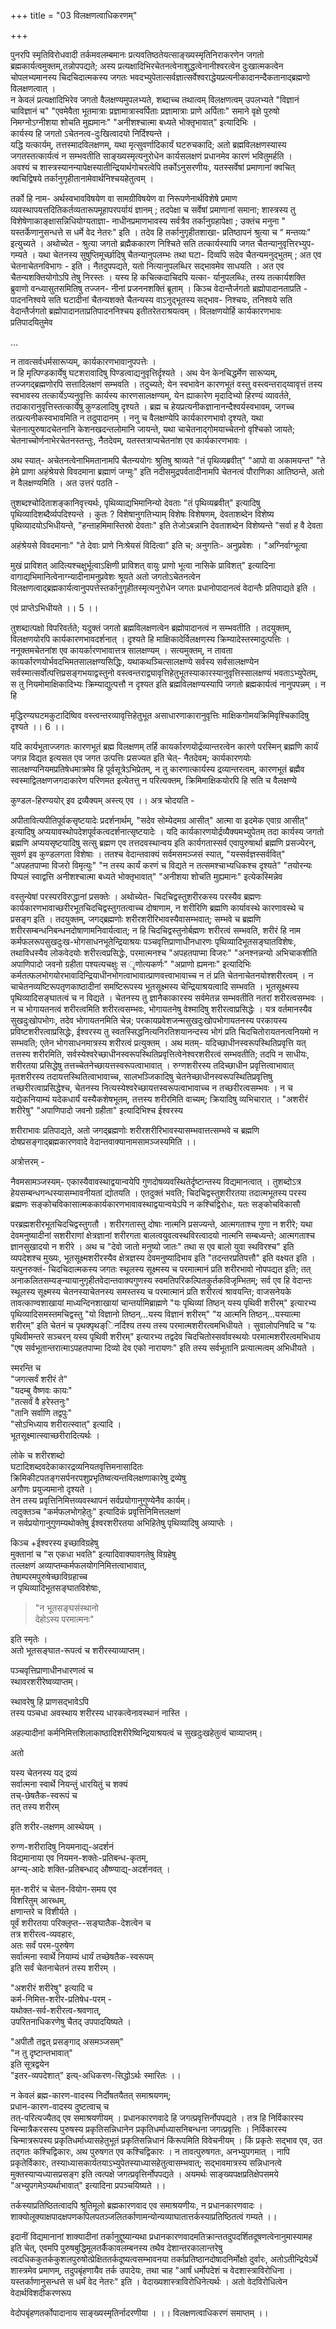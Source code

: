 +++
title = "03 विलक्षणत्वाधिकरणम्"

+++

पुनरपि स्मृतिविरोधवादी तर्कमवलम्बमानः प्रत्यवतिष्ठतेयत्साङ्ख्यस्मृतिनिराकरणेन जगतो ब्रह्मकार्यत्वमुक्तम्,तन्नोपपद्यते; अस्य प्रत्यक्षादिभिरचेतनत्वेनाशुद्धत्वेनानीश्वरत्वेन दुःखात्मकत्वेन चोपलभ्यमानस्य चिदचिदात्मकस्य जगतः भवदभ्युपेतात्सर्वज्ञात्सर्वेश्वराद्धेयप्रत्यनीकादानन्दैकतानाद्ब्रह्मणो विलक्षणत्वात् ।  
न केवलं प्रत्यक्षादिभिरेव जगतो वैलक्षण्यमुपलभ्यते, शब्दाच्च तथात्वम् विलक्षणत्वम् उपलभ्यते "विज्ञानं चाविज्ञानं च" "एवमेवैता भूतमात्राः प्रज्ञामात्रास्वर्पिताः प्रज्ञामात्राः प्राणे अर्पिताः" समाने वृक्षे पुरुषो निमग्नोऽग्नीशया शोचति मुह्यमानः" "अनीशश्चात्मा बध्यते भोक्तृभावात्" इत्यादिभिः ।  
कार्यस्य हि जगतो ऽचेतनत्व-दुःखित्वादयो निर्दिश्यन्ते ।  
यद्धि यत्कार्यम्, तत्तस्मादविलक्षणम्, यथा मृत्सुवर्णादिकार्यं घटरुचकादि; अतो ब्रह्मविलक्षणस्यास्य जगतस्तत्कार्यत्वं न सम्भवतीति साङ्ख्यस्मृत्यनुरोधेन कार्यसलक्षणं प्रधानमेव कारणं भवितुमर्हति ।  
अवश्यं च शास्त्रस्यानन्यापेक्षस्यातीन्द्रियार्थगोचरत्वेपि तर्कोऽनुसरणीयः, यतस्सर्वेषां प्रमाणानां क्वचित् क्वचिद्विषये तर्कानुगृहीतानामेवार्थनिश्चयहेतुत्वम् ।  

तर्को हि नाम- अर्थस्वभावविषयेण वा सामग्रीविषयेण वा निरूपणेनार्थविशेषे प्रमाण व्यवस्थापयत्तदितिकर्तव्यतारूपमूहापरपर्यायं ज्ञानम् ; तदपेक्षा च सर्वेषां प्रमाणानां समाना; शास्त्रस्य तु विशेषेणाकाङ्क्षासन्निधियोग्यताज्ञा- नाधीनप्रमाणभावस्य सर्वत्रैव तर्कानुग्रहापेक्षा ; उक्तंच मनुना 
" यस्तर्केणानुसन्धत्ते स धर्मे वेद नेतरः" इति । तदेव हि तर्कानुगृहीतशाखा- प्रतिष्ठापनं श्रुत्या च “ मन्तव्यः" इत्युच्यते । अथोच्येत - श्रुत्या जगतो ब्रह्मैककारण निश्चिते सति तत्कार्यस्यापि जगत चैतन्यानुवृत्तिरभ्युप- गम्यते । यथा चेतनस्य सुषुप्तिमूर्च्छादिषु चैतन्यानुपलम्भः तथा घटा- दिव्वपि सदेव चैतन्यमनुद्भुतम् ; अत एव चेतनाचेतनविभागः - इति । नैतदुपपद्यते, यतो नित्यानुपलब्धिर सद्भावमेव साधयति । अत एव चैतन्यशक्तियोगोऽपि तेषु निरस्तः । यस्य हि कचित्कदाचिदपि यत्का- र्यानुपलब्धिः, तस्य तत्कार्यशक्ति ब्रुवाणो वन्ध्यासुतसमितिषु तज्जन- नीनां प्रजननशक्तिं ब्रूताम् । किञ्च वेदान्तैर्जगतो ब्रह्मोपादानताप्रति - पादननिश्वये सति घटादीनां चैतन्यशक्ते चैतन्यस्य वाऽनुद्भूतस्य सद्भाव- निश्चयः, तनिश्वये सति वेदान्तैर्जगतो ब्रह्मोपादानताप्रतिपादननिश्चय इतीतरेतराश्रयत्वम् । विलक्षणयोर्हि कार्यकारणभावः प्रतिपादयितुमेव



…

न तावत्सर्वधर्मसारूप्यम्, कार्यकारणभावानुपपत्तेः ।  
न हि मृत्पिण्डकार्येषु घटशरावादिषु पिण्डत्वाद्यनुवृत्तिर्दृश्यते । अथ येन केनचिद्धर्मेण सारूप्यम्, तज्जगद्ब्रह्मणोरपि सत्तादिलक्षणं सम्भवति । तदुच्यते; येन स्वभावेन कारणभूतं वस्तु वस्त्वन्तराद्य्वावृत्तं तस्य स्वभावस्य तत्कार्येऽप्यनुवृत्तिः कार्यस्य कारणसालक्षण्यम्, येन ह्याकारेण मृदादिभ्यो हिरण्यं व्यावर्तते, तदाकारानुवृत्तिस्तत्कार्येषु कुण्डलादिषु दृश्यते । ब्रह्म च हेयप्रत्यनीकज्ञानानन्दैश्वर्यस्वभावम्, जगच्च तत्प्रत्यनीकस्वभावमिति न तदुपादानम् । ननु च वैलक्षण्येपि कार्यकारणभावो दृश्यते, यथा चेतनात्पुरुषादचेतनानि केशनखदन्तलोमानि जायन्ते, यथा चाचेतनाद्गोमयाच्चेतनो वृश्चिको जायते; चेतनाच्चोर्णनाभेरचेतनस्तन्तुः, नैतदेवम्, यतस्तत्राप्यचेतनांश एव कार्यकारणभावः ।

अथ स्यात्- अचेतनत्वेनाभिमतानामपि चैतन्ययोगः श्रुतिषु श्राव्यते "तं पृथिव्यब्रवीत्" "आपो वा अकामयन्त" "ते हेमे प्राणा अहंश्रेयसे विवदमाना ब्रह्माणं जग्मुः" इति नदीसमुद्रपर्वतादीनामपि चेतनत्वं पौराणिका आतिष्ठन्ते, अतो न वैलक्षण्यमिति । अत उत्तरं पठति -

तुशब्दश्चोदिताशङ्कानिवृत्त्यर्थः, पृथिव्याद्यभिमानिन्यो देवताः "तं पृथिव्यब्रवीत्" इत्यादिषु पृथिव्यादिशब्दैर्व्यपदिश्यन्ते । कुतः ? विशेषानुगतिभ्याम् विशेषः विशेषणम्, देवताशब्देन विशेष्य पृथिव्यादयोऽभिधीयन्ते, "हन्ताहमिमास्तिस्रो देवताः" इति तेजोऽबन्नानि देवताशब्देन विशेष्यन्ते "सर्वा ह वै देवता

अहंश्रेयसे विवदमानाः" "ते देवाः प्राणे निःश्रेयसं विदित्वा" इति च; अनुगतिः- अनुप्रवेशः । "अग्निर्वाग्भूत्वा

मुखं प्राविशत् आदित्यश्चक्षुर्भूत्वाऽक्षिणी प्राविशत् वायुः प्राणो भूत्वा नासिके प्राविशत्" इत्यादिना वागाद्यभिमानित्वेनाग्न्यादीनामनुप्रवेशः श्रूयते अतो जगतोऽचेतनत्वेन विलक्षणत्वाद्ब्रह्मकार्यत्वानुपपत्तेस्तर्कानुगृहीतस्मृत्यनुरोधेन जगतः प्रधानोपादानत्वं वेदान्तैः प्रतिपाद्यते इति ।

एवं प्राप्तेऽभिधीयते ।। 5 ।।

तुशब्दात्पक्षो विपरिवर्तते; यदुक्तं जगतो ब्रह्मविलक्षणत्वेन ब्रह्मोपादानत्वं न सम्भवतीति । तदयुक्तम्, विलक्षणयोरपि कार्यकारणभावदर्शनात् । दृश्यते हि माक्षिकादेर्विलक्षणस्य क्रिम्यादेस्तस्मादुत्पत्तिः । ननूक्तमचेतनांश एव कायर्कारणभावात्तत्र सालक्षण्यम् । सत्यमुक्तम्, न तावता कायर्कारणयोर्भवदभिमतसालक्षण्यसिद्धिः, यथाकथञ्चित्सालक्षण्ये सर्वस्य सर्वसालक्षण्येन सर्वस्मात्सर्वोत्पत्तिप्रसङ्गभयाद्वस्तुनो वस्त्वन्तराद्व्यावृत्तिहेतुभूतस्याकारस्यानुवृत्तिस्सालक्षण्यं भवताऽभ्युपेतम्, स तु नियमोमाक्षिकादिभ्यः क्रिम्याद्युत्पत्तौ न दृश्यत इति ब्रह्मविलक्षण्यस्यापि जगतो ब्रह्मकार्यत्वं नानुपपन्नम् । न हि

मृद्धिरण्यघटमकुटादिष्विव वस्त्वन्तरव्यावृत्तिहेतुभूत असाधारणाकारानुवृत्तिः माक्षिकगोमयक्रिमिवृश्चिकादिषु दृश्यते ।। 6 ।।

यदि कार्यभूताज्जगतः कारणभूतं ब्रह्म विलक्षणम् तर्हि कायर्कारणयोर्द्रव्यान्तरत्वेन कारणे परस्मिन् ब्रह्मणि कार्यं जगन्न विद्यत इत्यसत एव जगत उत्पत्तिः प्रसज्यत इति चेत्- नैतदेवम्; कार्यकारणयोः सालक्षण्यनियमप्रतिषेधमात्रमेव हि पूर्वसूत्रेऽभिप्रेतम्, न तु कारणात्कार्यस्य द्रव्यान्तरत्वम्, कारणभूतं ब्रह्मैव स्वस्माद्विलक्षणजगदाकारेण परिणमत इत्येतत्तु न परित्यक्तम्, क्रिमिमाक्षिकयोरपि हि सति च वैलक्षण्ये

कुण्डल-हिरण्ययोर् इव द्रव्यैक्यम् अस्त्य् एव ।। अत्र चोदयति -

अपीतावित्यपीतिपूर्वकसृष्टयादेः प्रदर्शनार्थम्, "सदेव सोम्येदमग्र आसीत्" आत्मा वा इदमेक एवाग्र आसीत्" इत्यादिषु अप्ययावस्थोपदेशपूर्वकत्वदर्शनात्सृष्टयादेः । यदि कार्यकारणयोर्द्रव्यैक्यमभ्युपेतम् तदा कार्यस्य जगतो ब्रह्मणि अप्ययसृष्टयादिषु सत्सु ब्रह्मण एव तत्तदवस्थान्वय इति कार्यगतास्सर्व एवापुरुषार्था ब्रह्मणि प्रसज्येरन्, सुवर्ण इव कुण्डलगता विशेषाः । ततश्च वेदान्तवाक्यं सर्वमसमञ्जसं स्यात्, "यस्सर्वज्ञस्सर्ववित्" "अपहतपाप्मा विजरो विमृत्युः" "न तस्य कार्यं करणं च विद्यते न तत्समश्चाभ्यधिकश्च दृश्यते" "तयोरन्यः पिप्पलं स्वाद्वत्ति अनीशश्चात्मा बध्यते भोक्तृभावात्" "अनीशया शोचति मुह्यमानः" इत्येकस्मिन्नेव

वस्तुन्येषां परस्परविरुद्धानां प्रसक्तेः । अथोच्येत- चिदचिद्वस्तुशरीरकस्य परस्यैव ब्रह्मणः कार्यकारणभावाच्छरीरभूतचिदचिद्वस्तुगतत्वाच्च दोषाणाम, न शरीरिणि ब्रह्मणि कार्यावस्थे कारणावस्थे च प्रसङ्ग इति । तदयुक्तम्, जगद्ब्रह्मणोः शरीरशरीरिभावस्यैवासम्भवात्; सम्भवे च ब्रह्मणि शरीरसम्बन्धनिबन्धनदोषाणामनिवार्यत्वात्; न हि चिदचिद्वस्तुनोर्बह्मणः शरीरत्वं सम्भवति, शरीरं हि नाम कर्मफलरूपसुखदुःख-भोगसाधनभूतेन्द्रियाश्रयः पञ्चवृत्तिप्राणाधीनधारणः पृथिव्यादिभूतसङ्घातविशेषः, तथाविधस्यैव लोकवेदयोः शरीरत्वप्रसिद्धेः, परमात्मनश्च "अपहतपाप्मा विजरः" "अनश्नन्नन्यो अभिचाकशीति अपाणिपादो जवनो ग्रहीता पश्यत्यचक्षुः स ृणोत्यकर्णः" "अप्राणो ह्यमनाः" इत्यादिभिः कर्मतत्फलभोगयोरभावादिन्द्रियाधीनभोगत्वाभावात्प्राणवत्त्वाभावाच्च न तं प्रति चेतनाचेतनयोश्शरीरत्वम् । न चाचेतनव्यष्टिरूपतृणकाष्ठादीनां समष्टिरूपस्य भूतसूक्ष्मस्य चेन्द्रियाश्रयत्वादि सम्भवति । भूतसूक्ष्मस्य पृथिव्यादिसङ्घातत्वं च न विद्यते । चेतनस्य तु ज्ञानैकाकारस्य सर्वमेतन्न सम्भवतीति नतरां शरीरत्वसम्भवः । न च भोगायतनत्वं शरीरत्वमिति शरीरत्वसम्भवः, भोगायतनेषु वेश्मादिषु शरीरत्वाप्रसिद्धेः । यत्र वर्तमानस्यैव सुखदुःखोपभोगः, तदेव भोगायतनमिति चेन्न; परकायप्रवेशजन्मसुखदुःखोपभोगायतनस्य परकायस्य प्रविष्टशरीरत्वाप्रसिद्धेः, ईश्वरस्य तु स्वतस्सिद्धनित्यनिरतिशयानन्दस्य भोगं प्रति चिदचितोरायतनत्वनियमो न सम्भवति; एतेन भोगसाधनमात्रस्य शरीरत्वं प्रत्युक्तम् । अथ मतम्- यदिच्छाधीनस्वरूपस्थितिप्रवृत्ति यत् तत्तस्य शरीरमिति, सर्वस्येश्वरेच्छाधीनस्वरूपस्थितिप्रवृत्तित्वेनेश्वरशरीरत्वं सम्भवतीति; तदपि न साधीयः, शरीरतया प्रसिद्धेषु तत्तच्चेतनेच्छायत्तस्वरूपत्वाभावात् । रुग्णशरीरस्य तदिच्छाधीन प्रवृत्तित्वाभावात् मृतशरीरस्य तदायत्तस्थितित्वाभावाच्च, सालभञ्जिकादिषु चेतनेच्छाधीनस्वरूपस्थितिप्रवृत्तिषु तच्छरीरत्वाप्रसिद्धेश्च, चेतनस्य नित्यस्येश्वरेच्छायत्तस्वरूपत्वाभावाच्च न तच्छरीरत्वसम्भवः । न च यद्येकनियाम्यं यदेकधार्यं यस्यैकशेषभूतम्, तत्तस्य शरीरमिति वाच्यम्; क्रियादिषु व्यभिचारात् । "अशरीरं शरीरेषु" "अपाणिपादो जवनो ग्रहीता" इत्यादिभिश्च ईश्वरस्य

शरीराभावः प्रतिपाद्यते, अतो जगद्ब्रह्मणोः शरीरशरीरिभावस्यासम्भवात्तत्सम्भवे च ब्रह्मणि दोषप्रसङ्गाद्ब्रह्मकारणवादे वेदान्तवाक्यानामसामञ्जस्यमिति ।।

अत्रोत्तरम् -

नैवमसामञ्जस्यम्- एकास्यैवावस्थाद्वयान्वयेपि गुणदोषव्यवस्थितेर्दृष्टान्तस्य विद्यमानत्वात् । तुशब्दोऽत्र हेयसम्बन्धगन्धस्यासम्भावनीयतां द्योतयति । एतदुक्तं भवति; चिदचिद्वस्तुशरीरतया तदात्मभूतस्य परस्य ब्रह्मणः सङ्कोचविकासात्मककार्यकारणभावावस्थाद्वयान्वयेऽपि न कश्चिद्विरोधः, यतः सङ्कोचविकासौ

परब्रह्मशरीरभूतचिदचिद्वस्तुगतौ । शरीरगतास्तु दोषाः नात्मनि प्रसज्यन्ते, आत्मगताश्च गुणा न शरीरे; यथा देवमनुष्यादीनां सशरीराणां क्षेत्रज्ञानां शरीरगता बालत्वयुवत्वस्थविरत्वादयो नात्मनि सम्बध्यन्ते; आत्मगताश्च ज्ञानसुखादयो न शरीरे । अथ च "देवो जातो मनुष्यो जातः" तथा स एव बालो युवा स्थविरश्च" इति व्यपदेशश्च मुख्यः, भूतसूक्ष्मशरीरस्यैव क्षेत्रज्ञस्य देवमनुष्यादिभाव इति "तदन्तरप्रतिपत्तौ" इति वक्ष्यत इति । यत्पुनरुक्तं- चिदचिदात्मकस्य जगतः स्थूलस्य सूक्ष्मस्य च परमात्मानं प्रति शरीरभावो नोपपद्यत इति; तत् अनाकलितसम्यङ्न्यायानुगृहीतवेदान्तवाक्यगुणस्य स्वमतिपरिकल्पितकुर्तकविजृम्भितम्; सर्व एव हि वेदान्तः स्थूलस्य सूक्ष्मस्य चेतनस्याचेतनस्य समस्तस्य च परमात्मानं प्रति शरीरत्वं श्रावयन्ति; वाजसनेयके तावत्काण्वशाखायां माध्यन्दिनशाखायां चान्तर्यामिब्राह्मणे "यः पृथिव्यां तिष्ठन् यस्य पृथिवी शरीरम्" इत्यारभ्य पृथिव्यादिसमस्तमचिद्वस्तु "यो विज्ञानो तिष्ठन्...यस्य विज्ञानं शरीरम्" "य आत्मनि तिष्ठन्...यस्यात्मा शरीरम्" इति चेतनं च पृथक्पृथङ्िनर्दिश्य तस्य तस्य परमात्मशरीरत्वमभिधीयते । सुवालोपनिषदि च "यः पृथिवीमन्तरे सञ्चरन् यस्य पृथिवी शरीरम्" इत्यारभ्य तद्वदेव चिदचितोस्सर्वावस्थयोः परमात्मशरीरत्वमभिधाय "एष सर्वभूतान्तरात्माऽपहतपाप्मा दिव्यो देव एको नारायणः" इति तस्य सर्वभूतानि प्रत्यात्मत्वम् अभिधीयते । 

स्मरन्ति च  
"जगत्सर्वं शरीरं ते"  
"यदम्बु वैष्णवः कायः"  
"तत्सर्वं वै हरेस्तनुः"  
"तानि सर्वाणि तद्वपुः"  
"सोऽभिध्याय शरीरात्स्वात्" इत्यादि ।  
भूतसूक्ष्मात्स्वाच्छरीरादित्यर्थः । 

लोके च शरीरशब्दो  
घटादिशब्दवदेकाकारद्रव्यनियतवृत्तिमनासादितः  
क्रिमिकीटपतङ्गसर्पनरपशुप्रभृतिष्वत्यन्तविलक्षणाकारेषु द्रव्येषु  
अगौणः प्रयुज्यमानो दृश्यते ।  
तेन तस्य प्रवृत्तिनिमित्तव्यवस्थापनं सर्वप्रयोगानुगुण्येनैव कार्यम्।  
त्वदुक्तञ्च "कर्मफलभोगहेतुः" इत्यादिकं प्रवृत्तिनिमित्तलक्षणं  
न सर्वप्रयोगानुगुणम्यथोक्तेषु ईश्वरशरीरतया अभिहितेषु पृथिव्यादिषु अव्याप्तेः ।  

किञ्च +ईश्वरस्य इच्छाविग्रहेषु  
मुक्तानां च "स एकधा भवति" इत्यादिवाक्यावगतेषु विग्रहेषु  
तल्लक्षणं अव्याप्तम्कर्मफलयोगनिमित्तत्वाभावात्,  
तेषाम्परमपुरुषेच्छाविग्रहाच्च  
न पृथिव्यादिभूतसङ्घातविशेषाः,   

> "न भूतसङ्घसंस्थानो  
देहोऽस्य परमात्मनः" 

इति स्मृतेः ।  
अतो भूतसङ्घात-रूपत्वं च शरीरस्याव्याप्तम्।   

पञ्चवृत्तिप्राणाधीनधारणत्वं च  
स्थावरशरीरेष्वव्याप्तम्।  

स्थावरेषु हि प्राणसद्भावेऽपि  
तस्य पञ्चधा अवस्थाय शरीरस्य धारकत्वेनावस्थानं नास्ति । 

अहल्यादीनां कर्मनिमित्तशिलाकाष्ठादिशरीरेष्विन्द्रियाश्रयत्वं च सुखदुःखहेतुत्वं चाव्याप्तम्।  

अतो 

यस्य चेतनस्य यद् द्रव्यं  
सर्वात्मना स्वार्थे नियन्तुं धारयितुं च शक्यं  
तच्-छेषतैक-स्वरूपं च  
तत् तस्य शरीरम्  

इति शरीर-लक्षणम् आस्थेयम् ।  

रुग्ण-शरीरादिषु नियमनाद्य्-अदर्शनं  
विद्यमानाया एव नियमन-शक्तेः-प्रतिबन्ध-कृतम्,  
अग्न्य्-आदेः शक्ति-प्रतिबन्धाद् औष्ण्याद्य्-अदर्शनवत् ।  

मृत-शरीरं च चेतन-वियोग-समय एव  
विशरितुम् आरब्धम्,  
क्षणान्तरे च विशीर्यते ।  
पूर्वं शरीरतया परिक्लृप्त--सङ्घातैक-देशत्वेन च  
तत्र शरीरत्व-व्यवहारः,  
अतः सर्वं परम-पुरुषेण  
सर्वात्मना स्वार्थे नियाम्यं धार्यं तच्छेषतैक-स्वरूपम्  
इति सर्वं चेतनाचेतनं तस्य शरीरम् । 

"अशरीरं शरीरेषु" इत्यादि च  
कर्म-निमित्त-शरीर-प्रतिषेध-परम् -  
यथोक्त-सर्व-शरीरत्व-श्रवणात्,  
उपरितनाधिकरणेषु चैतद् उपपादयिष्यते । 

"अपीतौ तद्वत् प्रसङ्गाद् असमञ्जसम्"  
"न तु दृष्टान्तभावात्"  
इति सूत्रद्वयेन  
"इतर-व्यपदेशात्" इत्य्-अधिकरण-सिद्धोऽर्थः स्मारितः ।।

न केवलं ब्रह्म-कारण-वादस्य निर्दोषतयैतत् समाश्रयणम्;  
प्रधान-कारण-वादस्य दुष्टत्वाच् च  
तत्-परित्यज्यैतद् एव समाश्रयणीयम् । प्रधानकारणवादे हि जगत्प्रवृत्तिर्नोपपद्यते । तत्र हि निर्विकारस्य चिन्मात्रैकरसस्य पुरुषस्य प्रकृतिसन्निधानेन प्रकृतिधर्माध्यासनिबन्धना जगत्प्रवृत्तिः । निर्विकारस्य चिन्मात्ररूपस्य प्रकृतिधर्माध्यासहेतुभूतं प्रकृतिसन्निधानं किंरूपमिति विवेचनीयम् । किं प्रकृतेः सद्भाव एव, उत तद्गतः कश्चिद्विकारः, अथ पुरुषगत एव कश्चिद्विकारः । न तावत्पुरुषगतः, अनभ्युपगमात् । नापि प्रकृतेर्विकारः, तस्याध्यासकार्यतयाऽभ्युपेतस्याध्यासहेतुत्वासम्भवात्; सद्भावमात्रस्य सन्निधानत्वे मुक्तस्याप्यध्यासप्रसङ्ग इति त्वत्पक्षे जगत्प्रवृत्तिर्नोपपद्यते । अयमर्थः साङ्ख्यपक्षप्रतिक्षेपसमये "अभ्युपगमेऽप्यर्थाभावात्" इत्यादिना प्रपञ्चयिष्यते ।।

तर्कस्याप्रतिष्ठितत्वादपि श्रुतिमूलो ब्रह्मकारणवाद एव समाश्रयणीयः, न प्रधानकारणवादः । शाक्योलूक्याक्षपादक्षपणकपिलपतञ्जलितर्काणामन्योन्यव्याघातात्तर्कस्याप्रतिष्ठितत्वं गम्यते ।।

इदानीं विद्यमानानां शाक्यादीनां तर्कानुद्दूष्यान्यथा प्रधानकारणवादमतिक्रान्ततदुपदर्शितदूषणत्वेनानुमास्यामह इति चेत्, एवमपि पुरुषबुद्धिमूलतर्कैकावलम्बनस्य तथैव देशान्तरकालान्तरेषु त्वदधिककुतर्ककुशलपुरुषोत्प्रेक्षिततर्कदूष्यत्वसम्भावनया तर्काप्रतिष्ठानदोषादनिर्मोक्षो दुर्वारः, अतोऽतीन्द्रियेऽर्थे शास्त्रमेव प्रमाणम्, तदुपबृंहणायैव तर्क उपादेयः, तथा चाह "आर्षं धर्मोपदेशं च वेदशास्त्राविरोधिना । यस्तर्काणानुसन्धत्ते स धर्मं वेद नेतरः" इति । वेदाख्यशास्त्राविरोधिनेत्यर्थः । अतो वेदविरोधित्वेन वेदार्थविशदीकरणरूप

वेदोपबृंहणतर्कोपादानाय साङ्ख्यस्मृतिर्नादरणीया । ।। विलक्षणत्वाधिकरणं समाप्तम् ।।